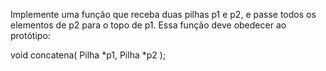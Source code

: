 Implemente uma função que receba duas pilhas p1 e p2, e passe todos os elementos de p2
para o topo de p1. Essa função deve obedecer ao protótipo:

void concatena( Pilha *p1, Pilha *p2 );